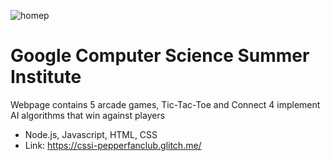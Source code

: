 ![homep](https://user-images.githubusercontent.com/62860690/132055942-46a47cf2-9d69-42e8-9e15-972471f57d8d.PNG)
# Google Computer Science Summer Institute
Webpage contains 5 arcade games, Tic-Tac-Toe and Connect 4 implement AI algorithms that win against players
- Node.js, Javascript, HTML, CSS
- Link: https://cssi-pepperfanclub.glitch.me/
